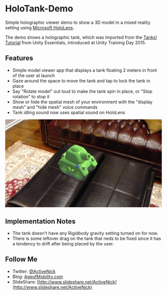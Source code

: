 # HoloTank-Demo
Simple holographic viewer demo to show a 3D model in a mixed reality setting using [Microsoft HoloLens](http://hololens.com).

The demo shows a holographic tank, which was imported from the [Tanks! Tutorial](https://www.assetstore.unity3d.com/en/#!/content/46209) from Unity Essentials, introduced at Unity Training Day 2015.

## Features
* Simple model viewer app that displays a tank floating 2 meters in front of the user at launch
* Gaze around the space to move the tank and tap to lock the tank in place
* Say "Rotate model" out loud to make the tank spin in place, or "Stop rotation" to stop it
* Show or hide the spatial mesh of your environment with the "display mesh" and "hide mesh" voice commands
* Tank idling sound now uses spatial sound on HoloLens

![Screenshot](Screenshots/20161026_215928_HoloLens.jpg)

## Implementation Notes
* The tank doesn't have any Rigidbody gravity setting turned on for now.
* There is some leftover drag on the tank that neds to be fixed since it has a tendency to drift after being placed by the user.

## Follow Me
* Twitter: [@ActiveNick](http://twitter.com/ActiveNick)
* Blog: [AgeofMobility.com](http://AgeofMobility.com)
* SlideShare: [http://www.slideshare.net/ActiveNick](http://www.slideshare.net/ActiveNick)
